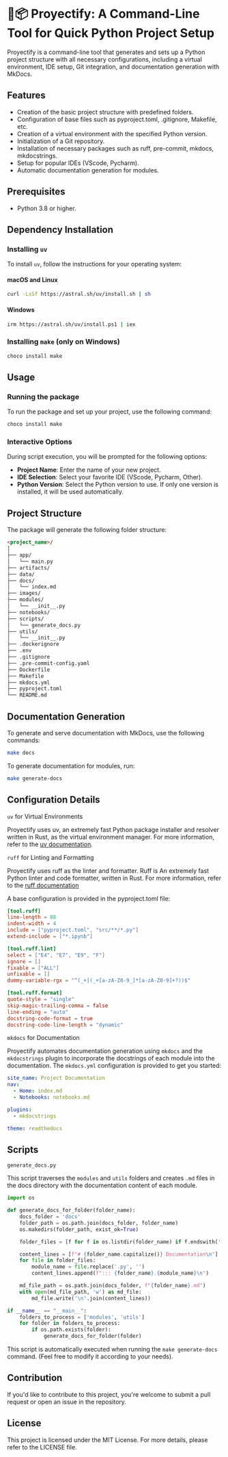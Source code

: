 # 🤖📦 Proyectify: A Command-Line Tool for Quick Python Project Setup

Proyectify is a command-line tool that generates and sets up a Python project structure with all necessary configurations, including a virtual environment, IDE setup, Git integration, and documentation generation with MkDocs.

## Features

- Creation of the basic project structure with predefined folders.
- Configuration of base files such as pyproject.toml, .gitignore, Makefile, etc.
- Creation of a virtual environment with the specified Python version.
- Initialization of a Git repository.
- Installation of necessary packages such as ruff, pre-commit, mkdocs, mkdocstrings.
- Setup for popular IDEs (VScode, Pycharm).
- Automatic documentation generation for modules.

## Prerequisites

- Python 3.8 or higher.

## Dependency Installation

### Installing  `uv`

To install `uv`, follow the instructions for your operating system:

#### macOS and Linux

```sh
curl -LsSf https://astral.sh/uv/install.sh | sh
```

#### Windows

```sh
irm https://astral.sh/uv/install.ps1 | iex
```

### Installing  `make` (only on Windows)

```sh
choco install make
```

## Usage

### Running the package

To run the package and set up your project, use the following command:

```sh
choco install make
```

### Interactive Options

During script execution, you will be prompted for the following options:

- **Project Name**: Enter the name of your new project.
- **IDE Selection**: Select your favorite IDE (VScode, Pycharm, Other).
- **Python Version**: Select the Python version to use. If only one version is installed, it will be used automatically.

## Project Structure

The package will generate the following folder structure:

```markdown
<project_name>/
│
├── app/
│   └── main.py
├── artifacts/
├── data/
├── docs/
│   └── index.md
├── images/
├── modules/
│   └── __init__.py
├── notebooks/
├── scripts/
│   └── generate_docs.py
├── utils/
│   └── __init__.py
├── .dockerignore
├── .env
├── .gitignore
├── .pre-commit-config.yaml
├── Dockerfile
├── Makefile
├── mkdocs.yml
├── pyproject.toml
└── README.md
```

## Documentation Generation

To generate and serve documentation with MkDocs, use the following commands:

```sh
make docs
```

To generate documentation for modules, run:

```sh
make generate-docs
```

## Configuration Details

`uv` for Virtual Environments

Proyectify uses uv, an extremely fast Python package installer and resolver written in Rust, as the virtual environment manager. For more information, refer to the [uv documentation](https://github.com/astral-sh/uv).

`ruff` for Linting and Formatting

Proyectify uses ruff as the linter and formatter. Ruff is An extremely fast Python linter and code formatter, written in Rust. For more information, refer to the [ruff documentation](https://github.com/astral-sh/ruff)

A base configuration is provided in the pyproject.toml file:

```toml
[tool.ruff]
line-length = 88
indent-width = 4
include = ["pyproject.toml", "src/**/*.py"]
extend-include = ["*.ipynb"]

[tool.ruff.lint]
select = ["E4", "E7", "E9", "F"]
ignore = []
fixable = ["ALL"]
unfixable = []
dummy-variable-rgx = "^(_+|(_+[a-zA-Z0-9_]*[a-zA-Z0-9]+?))$"

[tool.ruff.format]
quote-style = "single"
skip-magic-trailing-comma = false
line-ending = "auto"
docstring-code-format = true
docstring-code-line-length = "dynamic"
```

`mkdocs` for Documentation

Proyectify automates documentation generation using `mkdocs` and the `mkdocstrings` plugin to incorporate the docstrings of each module into the documentation. The `mkdocs.yml` configuration is provided to get you started:

```yaml
site_name: Project Documentation
nav:
  - Home: index.md
  - Notebooks: notebooks.md

plugins:
  - mkdocstrings

theme: readthedocs
```

## Scripts

`generate_docs.py`

This script traverses the `modules`  and `utils`  folders and creates `.md`  files in the docs directory with the documentation content of each module.

```python
import os

def generate_docs_for_folder(folder_name):
    docs_folder = 'docs'
    folder_path = os.path.join(docs_folder, folder_name)
    os.makedirs(folder_path, exist_ok=True)

    folder_files = [f for f in os.listdir(folder_name) if f.endswith('.py') and not f.startswith('__')]

    content_lines = [f"# {folder_name.capitalize()} Documentation\n"]
    for file in folder_files:
        module_name = file.replace('.py', '')
        content_lines.append(f"::: {folder_name}.{module_name}\n")

    md_file_path = os.path.join(docs_folder, f"{folder_name}.md")
    with open(md_file_path, 'w') as md_file:
        md_file.write('\n'.join(content_lines))

if __name__ == "__main__":
    folders_to_process = ['modules', 'utils']
    for folder in folders_to_process:
        if os.path.exists(folder):
            generate_docs_for_folder(folder)
```

This script is automatically executed when running the `make generate-docs` command. (Feel free to modify it according to your needs).

## Contribution

If you'd like to contribute to this project, you're welcome to submit a pull request or open an issue in the repository.

## License

This project is licensed under the MIT License. For more details, please refer to the LICENSE file.
